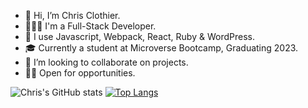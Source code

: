 - 👋 Hi, I’m Chris Clothier.
- 👨🏻‍💻 I'm a Full-Stack Developer.
- 👀 I use Javascript, Webpack, React, Ruby & WordPress.
- 🎓 Currently a student at Microverse Bootcamp, Graduating 2023.
- 💞️ I’m looking to collaborate on projects.
- 👷🏻 Open for opportunities.

![Chris's GitHub stats](https://github-readme-stats.vercel.app/api?username=crclothier&show_icons=true&theme=radical)
[![Top Langs](https://github-readme-stats.vercel.app/api/top-langs/?username=crclothier&layout=compact&theme=radical)](https://github.com/anuraghazra/github-readme-stats)
<!---
crumpetchris/crumpetchris is a ✨ special ✨ repository because its `README.md` (this file) appears on your GitHub profile.
You can click the Preview link to take a look at your changes.
--->
